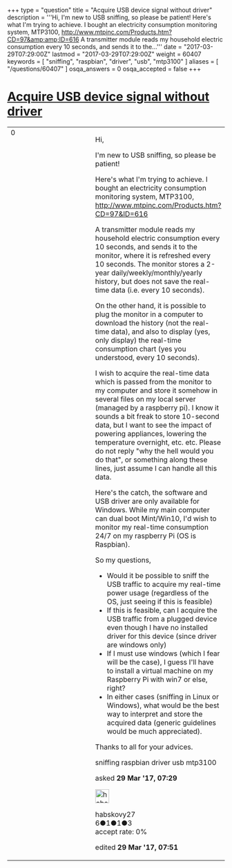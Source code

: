 +++
type = "question"
title = "Acquire USB device signal without driver"
description = '''Hi, I&#x27;m new to USB sniffing, so please be patient! Here&#x27;s what I&#x27;m trying to achieve. I bought an electricity consumption monitoring system, MTP3100, http://www.mtpinc.com/Products.htm?CD=97&amp;amp;ID=616 A transmitter module reads my household electric consumption every 10 seconds, and sends it to the...'''
date = "2017-03-29T07:29:00Z"
lastmod = "2017-03-29T07:29:00Z"
weight = 60407
keywords = [ "sniffing", "raspbian", "driver", "usb", "mtp3100" ]
aliases = [ "/questions/60407" ]
osqa_answers = 0
osqa_accepted = false
+++

<div class="headNormal">

# [Acquire USB device signal without driver](/questions/60407/acquire-usb-device-signal-without-driver)

</div>

<div id="main-body">

<div id="askform">

<table id="question-table" style="width:100%;"><colgroup><col style="width: 50%" /><col style="width: 50%" /></colgroup><tbody><tr class="odd"><td style="width: 30px; vertical-align: top"><div class="vote-buttons"><span id="post-60407-upvote" class="ajax-command post-vote up" rel="nofollow" title="I like this post (click again to cancel)"> </span><div id="post-60407-score" class="post-score" title="current number of votes">0</div><span id="post-60407-downvote" class="ajax-command post-vote down" rel="nofollow" title="I dont like this post (click again to cancel)"> </span> <span id="favorite-mark" class="ajax-command favorite-mark" rel="nofollow" title="mark/unmark this question as favorite (click again to cancel)"> </span><div id="favorite-count" class="favorite-count"></div></div></td><td><div id="item-right"><div class="question-body"><p>Hi,</p><p>I'm new to USB sniffing, so please be patient!</p><p>Here's what I'm trying to achieve. I bought an electricity consumption monitoring system, MTP3100, <a href="http://www.mtpinc.com/Products.htm?CD=97&amp;ID=616">http://www.mtpinc.com/Products.htm?CD=97&amp;ID=616</a></p><p>A transmitter module reads my household electric consumption every 10 seconds, and sends it to the monitor, where it is refreshed every 10 seconds. The monitor stores a 2-year daily/weekly/monthly/yearly history, but does not save the real-time data (i.e. every 10 seconds).</p><p>On the other hand, it is possible to plug the monitor in a computer to download the history (not the real-time data), and also to display (yes, only display) the real-time consumption chart (yes you understood, every 10 seconds).</p><p>I wish to acquire the real-time data which is passed from the monitor to my computer and store it somehow in several files on my local server (managed by a raspberry pi). I know it sounds a bit freak to store 10-second data, but I want to see the impact of powering appliances, lowering the temperature overnight, etc. etc. Please do not reply "why the hell would you do that", or something along these lines, just assume I can handle all this data.</p><p>Here's the catch, the software and USB driver are only available for Windows. While my main computer can dual boot Mint/Win10, I'd wish to monitor my real-time consumption 24/7 on my raspberry Pi (OS is Raspbian).</p><p>So my questions,</p><ul><li>Would it be possible to sniff the USB traffic to acquire my real-time power usage (regardless of the OS, just seeing if this is feasible)</li><li>If this is feasible, can I acquire the USB traffic from a plugged device even though I have no installed driver for this device (since driver are windows only)</li><li>If I must use windows (which I fear will be the case), I guess I'll have to install a virtual machine on my Raspberry Pi with win7 or else, right?</li><li>In either cases (sniffing in Linux or Windows), what would be the best way to interpret and store the acquired data (generic guidelines would be much appreciated).</li></ul><p>Thanks to all for your advices.</p></div><div id="question-tags" class="tags-container tags"><span class="post-tag tag-link-sniffing" rel="tag" title="see questions tagged &#39;sniffing&#39;">sniffing</span> <span class="post-tag tag-link-raspbian" rel="tag" title="see questions tagged &#39;raspbian&#39;">raspbian</span> <span class="post-tag tag-link-driver" rel="tag" title="see questions tagged &#39;driver&#39;">driver</span> <span class="post-tag tag-link-usb" rel="tag" title="see questions tagged &#39;usb&#39;">usb</span> <span class="post-tag tag-link-mtp3100" rel="tag" title="see questions tagged &#39;mtp3100&#39;">mtp3100</span></div><div id="question-controls" class="post-controls"></div><div class="post-update-info-container"><div class="post-update-info post-update-info-user"><p>asked <strong>29 Mar '17, 07:29</strong></p><img src="https://secure.gravatar.com/avatar/c70492e1435233ac7248f04ca8bbadd8?s=32&amp;d=identicon&amp;r=g" class="gravatar" width="32" height="32" alt="habskovy27&#39;s gravatar image" /><p><span>habskovy27</span><br />
<span class="score" title="6 reputation points">6</span><span title="1 badges"><span class="badge1">●</span><span class="badgecount">1</span></span><span title="1 badges"><span class="silver">●</span><span class="badgecount">1</span></span><span title="3 badges"><span class="bronze">●</span><span class="badgecount">3</span></span><br />
<span class="accept_rate" title="Rate of the user&#39;s accepted answers">accept rate:</span> <span title="habskovy27 has no accepted answers">0%</span></p></div><div class="post-update-info post-update-info-edited"><p><span> edited <strong>29 Mar '17, 07:51</strong> </span></p></div></div><div id="comments-container-60407" class="comments-container"></div><div id="comment-tools-60407" class="comment-tools"></div><div class="clear"></div><div id="comment-60407-form-container" class="comment-form-container"></div><div class="clear"></div></div></td></tr></tbody></table>

</div>

</div>

